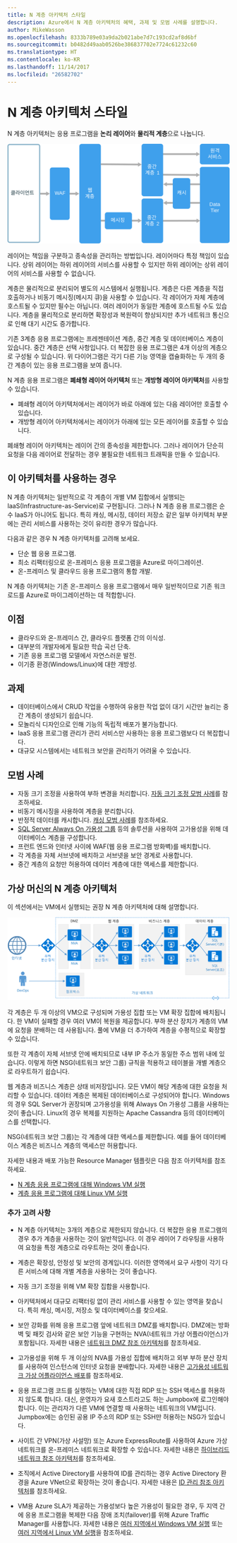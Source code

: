 ```yaml
---
title: N 계층 아키텍처 스타일
description: Azure에서 N 계층 아키텍처의 혜택, 과제 및 모범 사례를 설명합니다.
author: MikeWasson
ms.openlocfilehash: 8333b789e03a9da2b021abe7d7c193cd2af8d6bf
ms.sourcegitcommit: b0482d49aab0526be386837702e7724c61232c60
ms.translationtype: HT
ms.contentlocale: ko-KR
ms.lasthandoff: 11/14/2017
ms.locfileid: "26582702"
---
```

# <a name="n-tier-architecture-style"></a>N 계층 아키텍처 스타일

N 계층 아키텍처는 응용 프로그램을 **논리 레이어**와 **물리적 계층**으로 나눕니다. 

![](./images/n-tier-logical.svg)

레이어는 책임을 구분하고 종속성을 관리하는 방법입니다. 레이어마다 특정 책임이 있습니다. 상위 레이어는 하위 레이어의 서비스를 사용할 수 있지만 하위 레이어는 상위 레이어의 서비스를 사용할 수 없습니다. 

계층은 물리적으로 분리되어 별도의 시스템에서 실행됩니다. 계층은 다른 계층을 직접 호출하거나 비동기 메시징(메시지 큐)을 사용할 수 있습니다. 각 레이어가 자체 계층에 호스트될 수 있지만 필수는 아닙니다. 여러 레이어가 동일한 계층에 호스트될 수도 있습니다. 계층을 물리적으로 분리하면 확장성과 복원력이 향상되지만 추가 네트워크 통신으로 인해 대기 시간도 증가합니다. 

기존 3계층 응용 프로그램에는 프레젠테이션 계층, 중간 계층 및 데이터베이스 계층이 있습니다. 중간 계층은 선택 사항입니다. 더 복잡한 응용 프로그램은 4개 이상의 계층으로 구성될 수 있습니다. 위 다이어그램은 각기 다른 기능 영역을 캡슐화하는 두 개의 중간 계층이 있는 응용 프로그램을 보여 줍니다. 

N 계층 응용 프로그램은 **폐쇄형 레이어 아키텍처** 또는 **개방형 레이어 아키텍처**를 사용할 수 있습니다.

- 폐쇄형 레이어 아키텍처에서는 레이어가 바로 아래에 있는 다음 레이어만 호출할 수 있습니다. 
- 개방형 레이어 아키텍처에서는 레이어가 아래에 있는 모든 레이어를 호출할 수 있습니다. 

폐쇄형 레이어 아키텍처는 레이어 간의 종속성을 제한합니다. 그러나 레이어가 단순히 요청을 다음 레이어로 전달하는 경우 불필요한 네트워크 트래픽을 만들 수 있습니다. 

## <a name="when-to-use-this-architecture"></a>이 아키텍처를 사용하는 경우

N 계층 아키텍처는 일반적으로 각 계층이 개별 VM 집합에서 실행되는 IaaS(Infrastructure-as-Service)로 구현됩니다. 그러나 N 계층 응용 프로그램은 순수 IaaS가 아니어도 됩니다. 특히 캐싱, 메시징, 데이터 저장소 같은 일부 아키텍처 부분에는 관리 서비스를 사용하는 것이 유리한 경우가 많습니다.

다음과 같은 경우 N 계층 아키텍처를 고려해 보세요.

- 단순 웹 응용 프로그램. 
- 최소 리팩터링으로 온-프레미스 응용 프로그램을 Azure로 마이그레이션.
- 온-프레미스 및 클라우드 응용 프로그램의 통합 개발.

N 계층 아키텍처는 기존 온-프레미스 응용 프로그램에서 매우 일반적이므로 기존 워크로드를 Azure로 마이그레이션하는 데 적합합니다.

## <a name="benefits"></a>이점

- 클라우드와 온-프레미스 간, 클라우드 플랫폼 간의 이식성.
- 대부분의 개발자에게 필요한 학습 곡선 단축.
- 기존 응용 프로그램 모델에서 자연스러운 발전.
- 이기종 환경(Windows/Linux)에 대한 개방성.

## <a name="challenges"></a>과제

- 데이터베이스에서 CRUD 작업을 수행하여 유용한 작업 없이 대기 시간만 늘리는 중간 계층이 생성되기 쉽습니다. 
- 모놀리식 디자인으로 인해 기능의 독립적 배포가 불가능합니다.
- IaaS 응용 프로그램 관리가 관리 서비스만 사용하는 응용 프로그램보다 더 복잡합니다. 
- 대규모 시스템에서는 네트워크 보안을 관리하기 어려울 수 있습니다.

## <a name="best-practices"></a>모범 사례

- 자동 크기 조정을 사용하여 부하 변경을 처리합니다. [자동 크기 조정 모범 사례][autoscaling]를 참조하세요.
- 비동기 메시징을 사용하여 계층을 분리합니다.
- 반정적 데이터를 캐시합니다. [캐싱 모범 사례][caching]를 참조하세요.
- [SQL Server Always On 가용성 그룹][sql-always-on] 등의 솔루션을 사용하여 고가용성을 위해 데이터베이스 계층을 구성합니다.
- 프런트 엔드와 인터넷 사이에 WAF(웹 응용 프로그램 방화벽)를 배치합니다.
- 각 계층을 자체 서브넷에 배치하고 서브넷을 보안 경계로 사용합니다. 
- 중간 계층의 요청만 허용하여 데이터 계층에 대한 액세스를 제한합니다.

## <a name="n-tier-architecture-on-virtual-machines"></a>가상 머신의 N 계층 아키텍처

이 섹션에서는 VM에서 실행되는 권장 N 계층 아키텍처에 대해 설명합니다. 

![](./images/n-tier-physical.png)

각 계층은 두 개 이상의 VM으로 구성되며 가용성 집합 또는 VM 확장 집합에 배치됩니다. 한 VM이 실패할 경우 여러 VM이 복원을 제공합니다. 부하 분산 장치가 계층의 VM에 요청을 분배하는 데 사용됩니다. 풀에 VM을 더 추가하여 계층을 수평적으로 확장할 수 있습니다. 

또한 각 계층이 자체 서브넷 안에 배치되므로 내부 IP 주소가 동일한 주소 범위 내에 있습니다. 이렇게 하면 NSG(네트워크 보안 그룹) 규칙을 적용하고 테이블을 개별 계층으로 라우트하기 쉽습니다.

웹 계층과 비즈니스 계층은 상태 비저장입니다. 모든 VM이 해당 계층에 대한 요청을 처리할 수 있습니다. 데이터 계층은 복제된 데이터베이스로 구성되어야 합니다. Windows의 경우 SQL Server가 권장되며 고가용성을 위해 Always On 가용성 그룹을 사용하는 것이 좋습니다. Linux의 경우 복제를 지원하는 Apache Cassandra 등의 데이터베이스를 선택합니다. 

NSG(네트워크 보안 그룹)는 각 계층에 대한 액세스를 제한합니다. 예를 들어 데이터베이스 계층은 비즈니스 계층의 액세스만 허용합니다.

자세한 내용과 배포 가능한 Resource Manager 템플릿은 다음 참조 아키텍처를 참조하세요.

- [N 계층 응용 프로그램에 대해 Windows VM 실행][n-tier-windows]
- [ 계층 응용 프로그램에 대해 Linux VM 실행][n-tier-linux]

### <a name="additional-considerations"></a>추가 고려 사항

- N 계층 아키텍처는 3개의 계층으로 제한되지 않습니다. 더 복잡한 응용 프로그램의 경우 추가 계층을 사용하는 것이 일반적입니다. 이 경우 레이어 7 라우팅을 사용하여 요청을 특정 계층으로 라우트하는 것이 좋습니다.

- 계층은 확장성, 안정성 및 보안의 경계입니다. 이러한 영역에서 요구 사항이 각기 다른 서비스에 대해 개별 계층을 사용하는 것이 좋습니다.

- 자동 크기 조정을 위해 VM 확장 집합을 사용합니다.

- 아키텍처에서 대규모 리팩터링 없이 관리 서비스를 사용할 수 있는 영역을 찾습니다. 특히 캐싱, 메시징, 저장소 및 데이터베이스를 찾으세요. 

- 보안 강화를 위해 응용 프로그램 앞에 네트워크 DMZ를 배치합니다. DMZ에는 방화벽 및 패킷 검사와 같은 보안 기능을 구현하는 NVA(네트워크 가상 어플라이언스)가 포함됩니다. 자세한 내용은 [네트워크 DMZ 참조 아키텍처][dmz]를 참조하세요.

- 고가용성을 위해 두 개 이상의 NVA를 가용성 집합에 배치하고 외부 부하 분산 장치를 사용하여 인스턴스에 인터넷 요청을 분배합니다. 자세한 내용은 [고가용성 네트워크 가상 어플라이언스 배포][ha-nva]를 참조하세요.

- 응용 프로그램 코드를 실행하는 VM에 대한 직접 RDP 또는 SSH 액세스를 허용하지 않도록 합니다. 대신, 운영자가 요새 호스트라고도 하는 Jumpbox에 로그인해야 합니다. 이는 관리자가 다른 VM에 연결할 때 사용하는 네트워크의 VM입니다. Jumpbox에는 승인된 공용 IP 주소의 RDP 또는 SSH만 허용하는 NSG가 있습니다.

- 사이트 간 VPN(가상 사설망) 또는 Azure ExpressRoute를 사용하여 Azure 가상 네트워크를 온-프레미스 네트워크로 확장할 수 있습니다. 자세한 내용은 [하이브리드 네트워크 참조 아키텍처][hybrid-network]를 참조하세요.

- 조직에서 Active Directory를 사용하여 ID를 관리하는 경우 Active Directory 환경을 Azure VNet으로 확장하는 것이 좋습니다. 자세한 내용은 [ID 관리 참조 아키텍처][identity]를 참조하세요.

- VM용 Azure SLA가 제공하는 가용성보다 높은 가용성이 필요한 경우, 두 지역 간에 응용 프로그램을 복제한 다음 장애 조치(failover)를 위해 Azure Traffic Manager를 사용합니다. 자세한 내용은 [여러 지역에서 Windows VM 실행][multiregion-windows] 또는 [여러 지역에서 Linux VM 실행][multiregion-linux]을 참조하세요.

[autoscaling]: ../../best-practices/auto-scaling.md
[caching]: ../../best-practices/caching.md
[dmz]: ../../reference-architectures/dmz/index.md
[ha-nva]: ../../reference-architectures/dmz/nva-ha.md
[hybrid-network]: ../../reference-architectures/hybrid-networking/index.md
[identity]: ../../reference-architectures/identity/index.md
[multiregion-linux]: ../../reference-architectures/virtual-machines-linux/multi-region-application.md
[multiregion-windows]: ../../reference-architectures/virtual-machines-windows/multi-region-application.md
[n-tier-linux]: ../../reference-architectures/virtual-machines-linux/n-tier.md
[n-tier-windows]: ../../reference-architectures/virtual-machines-windows/n-tier.md
[sql-always-on]: /sql/database-engine/availability-groups/windows/always-on-availability-groups-sql-server